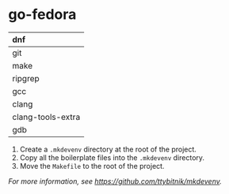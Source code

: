 # go-fedora

| dnf               |
|:------------------|
| git               |
| make              |
| ripgrep           |
| gcc               |
| clang             |
| clang-tools-extra |
| gdb               |

1. Create a `.mkdevenv` directory at the root of the project.
2. Copy all the boilerplate files into the `.mkdevenv` directory.
3. Move the `Makefile` to the root of the project.

*For more information, see <https://github.com/ttybitnik/mkdevenv>.*
